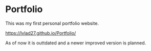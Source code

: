 # Portfolio
This was my first personal portfolio website.

https://lvlad27.github.io/Portfolio/

As of now it is outtdated and a newer improved version is planned.
